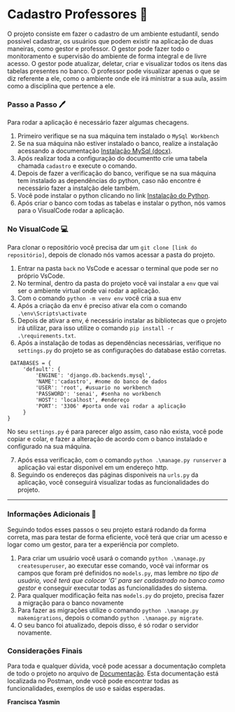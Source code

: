 # Cadastro Professores 📓
O projeto consiste em fazer o cadastro de um ambiente estudantil, sendo possivel cadastrar, os usuários que podem existir na aplicação de duas maneiras, como gestor e professor. 
O gestor pode fazer todo o monitoramento e supervisão do ambiente de forma integral e de livre acesso. O gestor pode atualizar, deletar, criar e visualizar todos os itens das tabelas presentes no banco. O professor pode visualizar apenas o que se diz referente a ele, como o ambiente onde ele irá ministrar a sua aula, assim como a disciplina que pertence a ele.

### Passo a Passo 🖊️
Para rodar a aplicação é necessário fazer algumas checagens.
1. Primeiro verifique se na sua máquina tem instalado o `MySql Workbench`
2. Se na sua máquina não estiver instalado o banco, realize a instalação acessando a documentação [Instalação MySql (docx)](back/docs/BCD-Aula01-1-Instalação_MYSQL.docx).
3. Após realizar toda a configuração do documentto crie uma tabela chamada `cadastro` e execute o comando.
4. Depois de fazer a verificação do banco, verifique se na sua máquina tem instalado as dependências do python, caso não encontre é necessário fazer a instalção dele também.
5. Você pode instalar o python clicando no link [Instalação do Python](https://www.python.org/downloads/).
6. Após criar o banco com todas as tabelas e instalar o python, nós vamos para o VisualCode rodar a aplicação.


### No VisualCode 💻
Para clonar o repositório você precisa dar um `git clone [link do repositório]`, depois de clonado nós vamos acessar a pasta do projeto.
1. Entrar na pasta `back` no VsCode e acessar o terminal que pode ser no próprio VsCode.
2. No terminal, dentro da pasta do projeto você vai instalar a `env` que vai ser o ambiente virtual onde vai rodar a aplicação.
3. Com o comando `python -m venv env` você cria a sua env
4. Após a criação da env é preciso ativar ela com o comando 
`.\env\Scripts\activate`
5. Depois de ativar a env, é necessário instalar as bibliotecas que o projeto irá utilizar, para isso utilize o comando `pip install -r .\requirements.txt`.
6. Após a instalação de todas as dependências necessárias, verifique no `settings.py` do projeto se as configurações do database estão corretas.
~~~
 DATABASES = {
     'default': {
         'ENGINE': 'django.db.backends.mysql',
         'NAME':'cadastro', #nome do banco de dados
         'USER': 'root', #usuario no workbench
         'PASSWORD': 'senai', #senha no workbench
         'HOST': 'localhost', #endereço
         'PORT': '3306' #porta onde vai rodar a aplicação
     }
}
~~~
No seu `settings.py` é para parecer algo assim, caso não exista, você pode copiar e colar, e fazer a alteração de acordo com o banco instalado e configurado na sua máquina.

7. Após essa verificação, com o comando `python .\manage.py runserver` a aplicação vai estar disponivel em um endereço http.
8. Seguindo os endereços das páginas disponiveis na `urls.py` da aplicação, você conseguirá visualizar todas as funcionalidades do projeto.
---
### Informações Adicionais 📝
Seguindo todos esses passos o seu projeto estará rodando da forma correta, mas para testar de forma eficiente, você terá que criar um acesso e logar como um gestor, para ter
a experiência por completo.
1. Para criar um usuário você usará o comando `python .\manage.py createsuperuser`, ao executar esse comando, você vai informar os campos que foram pré definidos no `models.py`, mas lembre *no tipo de usuário, você terá que colocar 'G' para ser cadastrado no banco como gestor* e conseguir executar todas as funcionalidades do sistema.
2. Para qualquer modificação feita nas `models.py` do projeto, precisa fazer a migração para o banco novamente
3. Para fazer as migrações utilize o comando `python .\manage.py makemigrations`, depois o comando `python .\manage.py migrate`.
4. O seu banco foi atualizado, depois disso, é só rodar o servidor novamente.

### Considerações Finais
Para toda e qualquer dúvida, você pode acessar a documentação completa de todo o projeto no arquivo de [Documentação](https://documenter.getpostman.com/view/41755077/2sB2qZDMw6).
Esta documentação está localizada no Postman, onde você pode encontrar todas as funcionalidades, exemplos de uso e saidas esperadas.

**Francisca Yasmin**
